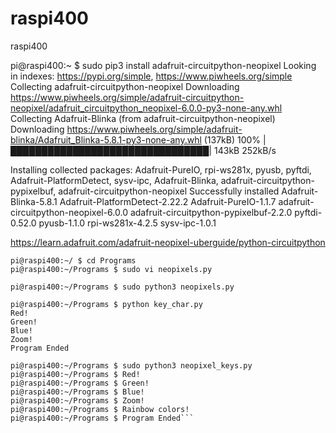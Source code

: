 # raspi400
raspi400


pi@raspi400:~ $  sudo pip3 install adafruit-circuitpython-neopixel
Looking in indexes: https://pypi.org/simple, https://www.piwheels.org/simple
Collecting adafruit-circuitpython-neopixel
  Downloading https://www.piwheels.org/simple/adafruit-circuitpython-neopixel/adafruit_circuitpython_neopixel-6.0.0-py3-none-any.whl
Collecting Adafruit-Blinka (from adafruit-circuitpython-neopixel)
  Downloading https://www.piwheels.org/simple/adafruit-blinka/Adafruit_Blinka-5.8.1-py3-none-any.whl (137kB)
    100% |████████████████████████████████| 143kB 252kB/s 


Installing collected packages: Adafruit-PureIO, rpi-ws281x, pyusb, pyftdi, Adafruit-PlatformDetect, sysv-ipc, Adafruit-Blinka, adafruit-circuitpython-pypixelbuf, adafruit-circuitpython-neopixel
Successfully installed Adafruit-Blinka-5.8.1 Adafruit-PlatformDetect-2.22.2 Adafruit-PureIO-1.1.7 adafruit-circuitpython-neopixel-6.0.0 adafruit-circuitpython-pypixelbuf-2.2.0 pyftdi-0.52.0 pyusb-1.1.0 rpi-ws281x-4.2.5 sysv-ipc-1.0.1


https://learn.adafruit.com/adafruit-neopixel-uberguide/python-circuitpython

```pi@raspi400:~/ $ sudo mkdir Programs
pi@raspi400:~/ $ cd Programs
pi@raspi400:~/Programs $ sudo vi neopixels.py

pi@raspi400:~/Programs $ sudo python3 neopixels.py

pi@raspi400:~/Programs $ python key_char.py 
Red!
Green!
Blue!
Zoom!
Program Ended

pi@raspi400:~/Programs $ sudo python3 neopixel_keys.py 
pi@raspi400:~/Programs $ Red!
pi@raspi400:~/Programs $ Green!
pi@raspi400:~/Programs $ Blue!
pi@raspi400:~/Programs $ Zoom!
pi@raspi400:~/Programs $ Rainbow colors!
pi@raspi400:~/Programs $ Program Ended```

